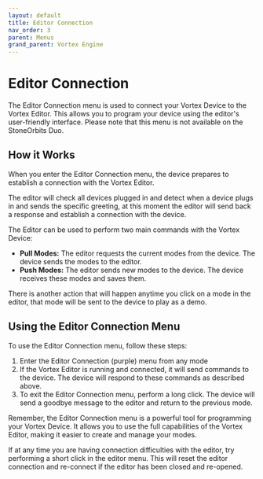 ```yaml
---
layout: default
title: Editor Connection
nav_order: 3
parent: Menus
grand_parent: Vortex Engine
---
```


# Editor Connection

The Editor Connection menu is used to connect your Vortex Device to the Vortex Editor. This allows you to program your device using the editor's user-friendly interface. Please note that this menu is not available on the StoneOrbits Duo.

## How it Works

When you enter the Editor Connection menu, the device prepares to establish a connection with the Vortex Editor.

The editor will check all devices plugged in and detect when a device plugs in and sends the specific greeting, at this moment the editor
will send back a response and establish a connection with the device.

The Editor can be used to perform two main commands with the Vortex Device:

- **Pull Modes:** The editor requests the current modes from the device. The device sends the modes to the editor.
- **Push Modes:** The editor sends new modes to the device. The device receives these modes and saves them.

There is another action that will happen anytime you click on a mode in the editor, that mode will be sent to the device to play as a demo.

## Using the Editor Connection Menu

To use the Editor Connection menu, follow these steps:

1. Enter the Editor Connection (purple) menu from any mode
2. If the Vortex Editor is running and connected, it will send commands to the device. The device will respond to these commands as described above.
3. To exit the Editor Connection menu, perform a long click. The device will send a goodbye message to the editor and return to the previous mode.

Remember, the Editor Connection menu is a powerful tool for programming your Vortex Device. It allows you to use the full capabilities of the Vortex Editor, making it easier to create and manage your modes.

If at any time you are having connection difficulties with the editor, try performing a short click in the editor menu. This will reset the editor connection and re-connect if the editor has been closed and re-opened.

